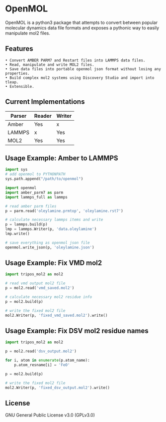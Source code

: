 ﻿# OpenMOL

OpenMOL is a python3 package that attempts to convert between popular molecular dynamics data file formats and exposes a pythonic way to easily manipulate mol2 files.

## Features

    • Convert AMBER PARM7 and Restart files into LAMMPS data files.
    • Read, manipulate and write MOL2 files.
    • Save data files into portable openmol json format without losing any properties.
    • Build complex mol2 systems using Discovery Studio and import into tleap.
    • Extensible.

## Current Implementations

Parser | Reader | Writer
-------|--------|-------
Amber  |  Yes   |  x
LAMMPS |   x    | Yes
MOL2   |  Yes   | Yes

## Usage Example: Amber to LAMMPS

```python
import sys
# add openmol to PYTHONPATH
sys.path.append("/path/to/openmol")

import openmol
import amber_parm7 as parm 
import lammps_full as lammps

# read amber parm files
p = parm.read('oleylamine.prmtop', 'oleylamine.rst7')

# calculate necessary lammps items and write
p = lammps.build(p)
lmp = lammps.Writer(p, 'data.oleylamine')
lmp.write()

# save everything as openmol json file
openmol.write_json(p, 'oleylamine.json')
```

## Usage Example: Fix VMD mol2

```python
import tripos_mol2 as mol2

# read vmd output mol2 file
p = mol2.read('vmd_saved.mol2')

# calculate necessary mol2 residue info
p = mol2.build(p)

# write the fixed mol2 file
mol2.Writer(p, 'fixed_vmd_saved.mol2').write()
```

## Usage Example: Fix DSV mol2 residue names

```python
import tripos_mol2 as mol2

p = mol2.read('dsv_output.mol2')

for i, atom in enumerate(p.atom_name):
	p.atom_resname[i] = 'FeO'

p = mol2.build(p)

# write the fixed mol2 file
mol2.Writer(p, 'fixed_dsv_output.mol2').write()
```

## License
GNU General Public License v3.0 (GPLv3.0)
